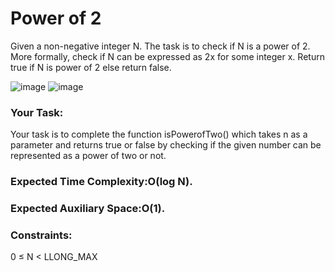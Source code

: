 # Power of 2

Given a non-negative integer N. The task is to check if N is a power of 2. More formally, check if N can be expressed as 2x for some integer x. Return true if N is power of 2 else return false.




![image](https://github.com/DeekshaMalviya/100-Days-of-Code/assets/132806772/c9ddb119-487a-4f2c-ac6f-b945b47da3b8)
![image](https://github.com/DeekshaMalviya/100-Days-of-Code/assets/132806772/8f97c295-d535-4d4c-a240-17b9183ec625)

### Your Task:
Your task is to complete the function isPowerofTwo() which takes n as a parameter and returns true or false by checking if the given number can be represented as a power of two or not.

### Expected Time Complexity:O(log N).
### Expected Auxiliary Space:O(1).

### Constraints:
0 ≤ N < LLONG_MAX

